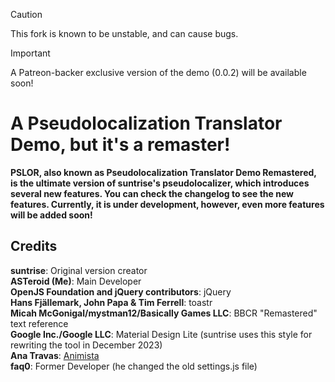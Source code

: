 > [!CAUTION]
> This fork is known to be unstable, and can cause bugs.

> [!IMPORTANT]  
> A Patreon-backer exclusive version of the demo (0.0.2) will be available soon!

# A Pseudolocalization Translator Demo, but it's a remaster!

**PSLOR, also known as Pseudolocalization Translator Demo Remastered, is the ultimate version of suntrise's pseudolocalizer, which introduces several new features. You can check the changelog to see the new features. Currently, it is under development, however, even more features will be added soon!**
## Credits

**suntrise**: Original version creator
<br/>
**ASTeroid (Me)**: Main Developer
<br/>
**OpenJS Foundation and jQuery contributors**: jQuery
<br/>
**Hans Fjällemark, John Papa & Tim Ferrell**: toastr
<br/>
**Micah McGonigal/mystman12/Basically Games LLC**: BBCR "Remastered" text reference
<br/>
**Google Inc./Google LLC**: Material Design Lite (suntrise uses this style for rewriting the tool in December 2023)
<br/>
**Ana Travas**: [Animista](https://animista.net)
<br/>
**faq0**: Former Developer (he changed the old settings.js file)
